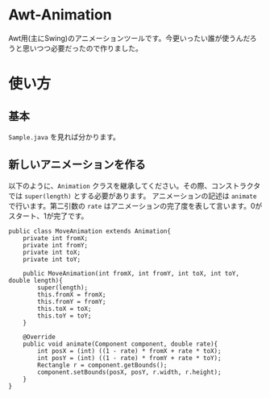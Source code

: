 # Awt-Animation

Awt用(主にSwing)のアニメーションツールです。今更いったい誰が使うんだろうと思いつつ必要だったので作りました。

# 使い方
## 基本
`Sample.java` を見れば分かります。

## 新しいアニメーションを作る
以下のように、`Animation` クラスを継承してください。その際、コンストラクタでは `super(length)` とする必要があります。
アニメーションの記述は `animate` で行います。第二引数の `rate` はアニメーションの完了度を表して言います。0がスタート、1が完了です。

```
public class MoveAnimation extends Animation{
    private int fromX;
    private int fromY;
    private int toX;
    private int toY;

    public MoveAnimation(int fromX, int fromY, int toX, int toY, double length){
        super(length);
        this.fromX = fromX;
        this.fromY = fromY;
        this.toX = toX;
        this.toY = toY;
    }

    @Override
    public void animate(Component component, double rate){
        int posX = (int) ((1 - rate) * fromX + rate * toX);
        int posY = (int) ((1 - rate) * fromY + rate * toY);
        Rectangle r = component.getBounds();
        component.setBounds(posX, posY, r.width, r.height);
    }
}
```
